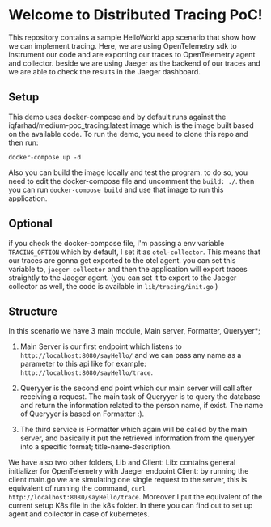 # Welcome to Distributed Tracing PoC!

This repository contains a sample HelloWorld app scenario that show how we can implement tracing. Here, we are using OpenTelemetry sdk to instrument our code and are exporting our traces to OpenTelemetry agent and collector. beside we are using Jaeger as the backend of our traces and we are able to check the results in the Jaeger dashboard.



## Setup
This demo uses docker-compose and by default runs against the iqfarhad/medium-poc_tracing:latest image which is the image built based on the available code. To run the demo, you need to clone this repo and then run:

```shell
docker-compose up -d
```

Also you can build the image locally and test the program. to do so, you need to edit the docker-compose file and uncomment the `build: ./`. then you can run `docker-compose build` and use that image to run this application.

## Optional
if you check the docker-compose file, I'm passing a env variable `TRACING_OPTION` which by default, I set it as `otel-collector`. This means that our traces are gonna get exported to the otel agent. you can set this variable to, `jaeger-collector` and then the application will export traces straightly to the Jaeger agent. (you can set it to export to the Jaeger collector as well, the code is available in `lib/tracing/init.go` )
## Structure 
In this scenario we have 3 main module, Main server, Formatter, Queryyer*;

 1. Main Server is our first endpoint which listens to `http://localhost:8080/sayHello/` and we can pass any name as a parameter to this api like for example: 
   `http://localhost:8080/sayHello/trace`.
   
 2. Queryyer is the second end point which our main server will call after receiving a request. The main task of Queryyer is to query the database and return the information related to the person name, if exist. The name of Queryyer is based on Formatter :).

3. The third service is Formatter which again will be called by the main server, and basically it put the retrieved information from the queryyer into a specific format; title-name-description.

We have also two other folders, Lib and Client:
Lib: contains general initializer for OpenTelemetry with Jaeger endpoint
Client: by running the client main.go we are simulating one single request to the server, this is equivalent of running the command, `curl http://localhost:8080/sayHello/trace`. Moreover I put the equivalent of the current setup K8s file in the k8s folder. In there you can find out to set up agent and collector in case of kubernetes.
